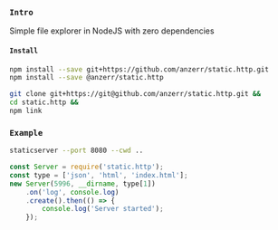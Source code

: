 
### `Intro`
Simple file explorer in NodeJS with zero dependencies

#### `Install`
``` bash
npm install --save git+https://github.com/anzerr/static.http.git
npm install --save @anzerr/static.http
```

``` bash
git clone git+https://git@github.com/anzerr/static.http.git &&
cd static.http &&
npm link
```

### `Example`
``` bash
staticserver --port 8080 --cwd ..
```

``` javascript
const Server = require('static.http');
const type = ['json', 'html', 'index.html'];
new Server(5996, __dirname, type[1])
	.on('log', console.log)
	.create().then(() => {
		console.log('Server started');
	});
```